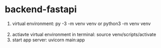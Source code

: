# backend-fastapi

1. virtual environment: py -3 -m venv venv  or python3 -m venv venv <br><br>
2. actiavte virtual environment in terminal: source venv/scripts/activate <br>
3. start app server: uvicorn main:app
